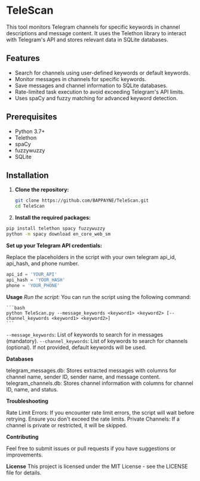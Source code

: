 # TeleScan

This tool monitors Telegram channels for specific keywords in channel descriptions and message content. It uses the Telethon library to interact with Telegram's API and stores relevant data in SQLite databases.

## Features

- Search for channels using user-defined keywords or default keywords.
- Monitor messages in channels for specific keywords.
- Save messages and channel information to SQLite databases.
- Rate-limited task execution to avoid exceeding Telegram's API limits.
- Uses spaCy and fuzzy matching for advanced keyword detection.

## Prerequisites

- Python 3.7+
- Telethon
- spaCy
- fuzzywuzzy
- SQLite

## Installation

1. **Clone the repository:**

   ```bash
   git clone https://github.com/BAPPAYNE/TeleScan.git
   cd TeleScan
   ```
2. **Install the required packages:**
  ```bash
  pip install telethon spacy fuzzywuzzy
  python -m spacy download en_core_web_sm
  ```
**Set up your Telegram API credentials:**

Replace the placeholders in the script with your own telegram api_id, api_hash, and phone number.

```python
api_id = 'YOUR_API'
api_hash = 'YOUR_HASH'
phone = 'YOUR_PHONE'
```

**Usage**
*Run the script:*
  You can run the script using the following command:

    ```bash
    python TeleScan.py --message_keywords <keyword1> <keyword2> [--channel_keywords <keyword1> <keyword2>]
    ```
  `--message_keywords`: List of keywords to search for in messages (mandatory).
  `--channel_keywords`: List of keywords to search for channels (optional). If not provided, default keywords will be used.

**Databases**

  telegram_messages.db: Stores extracted messages with columns for channel name, sender ID, sender name, and message content.
  telegram_channels.db: Stores channel information with columns for channel ID, name, and status.

**Troubleshooting**

  Rate Limit Errors: If you encounter rate limit errors, the script will wait before retrying. Ensure you don't exceed the rate limits.
  Private Channels: If a channel is private or restricted, it will be skipped.

**Contributing**

  Feel free to submit issues or pull requests if you have suggestions or improvements.

**License**
  This project is licensed under the MIT License - see the LICENSE file for details.

